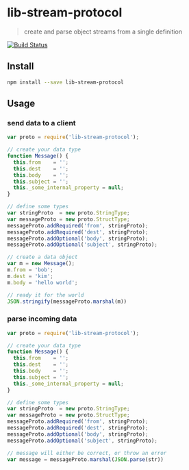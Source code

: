 # lib-stream-protocol

> create and parse object streams from a single definition

[![Build Status](https://travis-ci.org/groundwater/node-lib-stream-protocol.svg?branch=master)](https://travis-ci.org/groundwater/node-lib-stream-protocol)

## Install

```bash
npm install --save lib-stream-protocol
```

## Usage

### send data to a client

```javascript
var proto = require('lib-stream-protocol');

// create your data type
function Message() {
  this.from    = '';
  this.dest    = '';
  this.body    = '';
  this.subject = '';
  this._some_internal_property = null;
}

// define some types
var stringProto  = new proto.StringType;
var messageProto = new proto.StructType;
messageProto.addRequired('from', stringProto);
messageProto.addRequired('dest', stringProto);
messageProto.addOptional('body', stringProto);
messageProto.addOptional('subject', stringProto);

// create a data object
var m = new Message();
m.from = 'bob';
m.dest = 'kim';
m.body = 'hello world';

// ready it for the world
JSON.stringify(messageProto.marshal(m))
```

### parse incoming data

```javascript
var proto = require('lib-stream-protocol');

// create your data type
function Message() {
  this.from    = '';
  this.dest    = '';
  this.body    = '';
  this.subject = '';
  this._some_internal_property = null;
}

// define some types
var stringProto  = new proto.StringType;
var messageProto = new proto.StructType;
messageProto.addRequired('from', stringProto);
messageProto.addRequired('dest', stringProto);
messageProto.addOptional('body', stringProto);
messageProto.addOptional('subject', stringProto);

// message will either be correct, or throw an error
var message = messageProto.marshal(JSON.parse(str))
```
